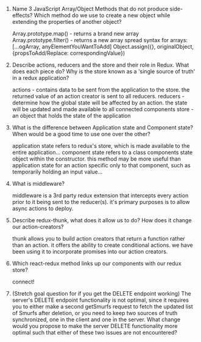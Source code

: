 1. Name 3 JavaScript Array/Object Methods that do not produce side-effects? Which method do we use to create a new object while extending the properties of another object?

    Array.prototype.map() - returns a brand new array
    Array.prototype.filter() - returns a new array
    spread syntax for arrays: [...ogArray, anyElementYouWantToAdd]
    Object.assign({}, originalObject, {propsToAdd/Replace: correspondingValue})

2. Describe actions, reducers and the store and their role in Redux. What does each piece do? Why is the store known as a 'single source of truth' in a redux application?

    actions - contains data to be sent from the application to the store. the returned value of an action creator is sent to all reducers.
    reducers - determine how the global state will be affected by an action. the state will be updated and made available to all connected components
    store - an object that holds the state of the application


3. What is the difference between Application state and Component state? When would be a good time to use one over the other?

    application state refers to redux's store, which is made available to the entire application...
    component state refers to a class components state object within the constructor. this method may be more useful than application state for an action specific only to that component, such as temporarily holding an input value...


4. What is middleware?

    middleware is a 3rd party redux extension that intercepts every action prior to it being sent to the reducer(s). it's primary purposes is to allow async actions to deploy.


5. Describe redux-thunk, what does it allow us to do? How does it change our action-creators?

    thunk allows you to build action creators that return a function rather than an action. it offers the ability to create conditional actions. we have been using it to incorporate promises into our action creators.


6. Which react-redux method links up our components with our redux store?

    connect!


7. (Stretch goal question for if you get the DELETE endpoint working) The server's DELETE endpoint functionality is not optimal, since it requires you to either make a second getSmurfs request to fetch the updated list of Smurfs after deletion, or you need to keep two sources of truth synchronized, one in the client and one in the server. What change would you propose to make the server DELETE functionality more optimal such that either of these two issues are not encountered?